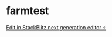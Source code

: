 # farmtest

[Edit in StackBlitz next generation editor ⚡️](https://stackblitz.com/~/github.com/stevenj1978/farmtest)